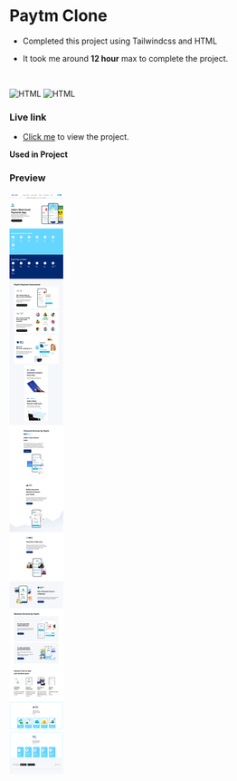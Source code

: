 # Paytm Clone

- Completed this project using Tailwindcss and HTML

- It took me around **12 hour** max to complete the project.

<br>

![HTML](https://img.shields.io/badge/-HTML-D4F6CC?logo=HTML5)
![HTML](https://img.shields.io/badge/tailwind%20css-FAF2FA?logo=tailwindcss)

### Live link

- [Click me](https://my-paytm-clone.vercel.app/) to view the project.



**Used in Project**

### Preview

![screeenshot](./desktop.png)